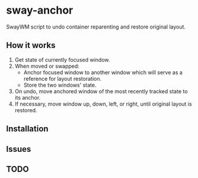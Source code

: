 sway-anchor
===========

SwayWM script to undo container reparenting and restore original layout.

How it works
------------
1. Get state of currently focused window.
2. When moved or swapped:
     - Anchor focused window to another window which will serve as a reference for layout restoration.
     - Store the two windows' state.
3. On undo, move anchored window of the most recently tracked state to its anchor.
4. If necessary, move window up, down, left, or right, until original layout is restored.

Installation
------------

Issues
------

TODO
----

